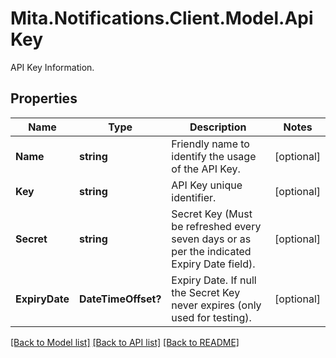 # Mita.Notifications.Client.Model.ApiKey
API Key Information.

## Properties

Name | Type | Description | Notes
------------ | ------------- | ------------- | -------------
**Name** | **string** | Friendly name to identify the usage of the API Key. | [optional] 
**Key** | **string** | API Key unique identifier. | [optional] 
**Secret** | **string** | Secret Key (Must be refreshed every seven days or as per the indicated Expiry Date field). | [optional] 
**ExpiryDate** | **DateTimeOffset?** | Expiry Date. If null the Secret Key never expires (only used for testing). | [optional] 

[[Back to Model list]](../README.md#documentation-for-models) [[Back to API list]](../README.md#documentation-for-api-endpoints) [[Back to README]](../README.md)


